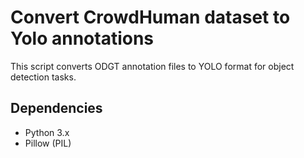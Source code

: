 <!DOCTYPE html>
<html lang="en">
<head>
  <meta charset="UTF-8">
  <meta name="viewport" content="width=device-width, initial-scale=1.0">
  <title>README</title>
</head>
<body>
  <h1>Convert CrowdHuman dataset to Yolo annotations</h1>
  <p>This script converts ODGT annotation files to YOLO format for object detection tasks.</p>
  <h2>Dependencies</h2>
  <ul>
    <li>Python 3.x</li>
    <li>Pillow (PIL)</li>
  </ul>
